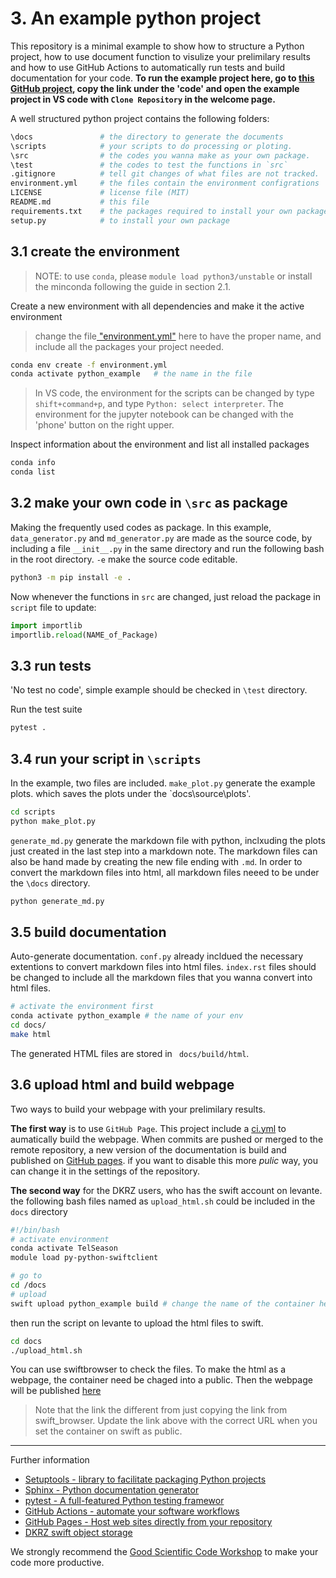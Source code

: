
# 3. An example python project

This repository is a minimal example to show how to structure a Python project, how to use document function to visulize your prelimilary results and how to use GitHub Actions to automatically run tests and build documentation for your code.
**To run the example project here, go to [this GitHub project](https://github.com/liuquan18/python_example), copy the link under the 'code' and open the example project in VS code with `Clone Repository` in the welcome page.**

A well structured python project contains the following folders:
```bash
\docs               # the directory to generate the documents
\scripts            # your scripts to do processing or ploting.
\src                # the codes you wanna make as your own package. 
\test               # the codes to test the functions in `src`
.gitignore          # tell git changes of what files are not tracked.
environment.yml     # the files contain the environment configrations
LICENSE             # license file (MIT)
README.md           # this file
requirements.txt    # the packages required to install your own package.
setup.py            # to install your own package
```


## 3.1 create the environment

> NOTE: to use `conda`, please `module load python3/unstable` or  install the minconda following the guide in section 2.1.


Create a new environment with all dependencies and make it the active environment
> change the file[ "environment.yml"](https://github.com/liuquan18/python_example/blob/main/environment.yml) here to have the proper name, and include all the packages your project needed. 
```sh
conda env create -f environment.yml
conda activate python_example   # the name in the file
```
> In VS code, the environment for the scripts can be changed by type `shift+command+p`, and type `Python: select interpreter`. The environment for the jupyter notebook can be changed with the 'phone' button on the right upper. 

Inspect information about the environment and list all installed packages
```sh
conda info
conda list
```

## 3.2 make your own code in `\src` as package

Making the frequently used codes as package. In this example, `data_generator.py` and 
`md_generator.py` are made as the source code, by including a file `__init__.py` in the 
same directory and run the following bash in the root directory. `-e` make the source 
code editable. 
```sh
python3 -m pip install -e .
```
Now whenever the functions in `src` are changed, just reload the package in `script` file to update:
```python
import importlib
importlib.reload(NAME_of_Package)
```

## 3.3 run tests

'No test no code', simple example should be checked in `\test` directory. 

Run the test suite
```sh
pytest .
```

## 3.4 run your script in `\scripts`
In the example, two files are included. `make_plot.py` generate the example plots. which saves the plots under the `docs\source\plots'. 
```bash
cd scripts
python make_plot.py
```

`generate_md.py` generate the markdown file with python, inclxuding the plots just created
in the last step into a markdown note. The markdown files can also be hand made by creating the new file ending with `.md`. In order to convert the markdown files into html, all markdown files neeed to be under the `\docs` directory. 
```bash
python generate_md.py
```

## 3.5 build documentation

Auto-generate documentation. 
`conf.py` already incldued the necessary extentions to convert markdown files into html files. 
`index.rst` files should be changed to include all the markdown files that you wanna convert 
into html files. 
```sh
# activate the environment first
conda activate python_example # the name of your env
cd docs/
make html
```
The generated HTML files are stored in ` docs/build/html`.

## 3.6 upload html and build webpage

Two ways to build your webpage with your prelimilary results.

**The first way** is to use `GitHub Page`. This project include a [ci.yml](https://github.com/liuquan18/html_example/blob/393fdd8b83b339c7f0ea48b9a4388d8efb2678b2/.github/workflows/ci.yml#L1) to aumatically build the webpage. When commits are pushed or merged to the remote repository, a new version of the documentation is build and published on [GitHub pages](https://liuquan18.github.io/python_example/).
if you want to disable this more *pulic* way, you can change it in the settings of the repository. 

**The second way** for the DKRZ users, who has the swift account on levante. the following bash files named as `upload_html.sh` could be included in the `docs` directory
```bash
#!/bin/bash
# activate environment
conda activate TelSeason
module load py-python-swiftclient

# go to 
cd /docs
# upload
swift upload python_example build # change the name of the container here
```
then run the script on levante to upload the html files to swift. 
```bash
cd docs
./upload_html.sh
```
You can use swiftbrowser to check the files. To make the html as a webpage, the container need be chaged into a public. Then the webpage will be published [here](https://swift.dkrz.de/v1/dkrz_e2efc288-3ba0-499b-9bd8-d1a2580fd987/python_example/build/html/index.html) 
> Note that the link the different from just copying the link from swift_browser. Update the link above with the correct URL when you set the container on swift as public. 

---

Further information
* [Setuptools - library to facilitate packaging Python projects](https://setuptools.pypa.io)
* [Sphinx - Python documentation generator](https://sphinx-doc.org)
* [pytest - A full-featured Python testing framewor](https://docs.pytest.org)
* [GitHub Actions - automate your software workflows](https://github.com/features/actions)
* [GitHub Pages - Host web sites directly from your repository](https://pages.github.com)
* [DKRZ swift object storage](https://docs.dkrz.de/doc/datastorage/swift/index.html)

We strongly recommend the [Good Scientific Code Workshop](https://github.com/JuliaDynamics/GoodScientificCodeWorkshop) to make your code more productive. 
